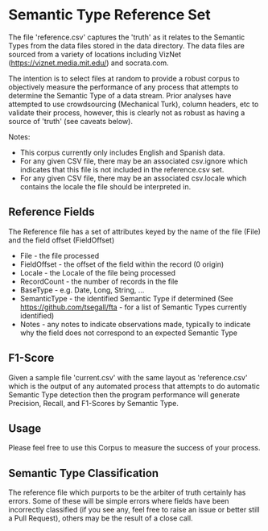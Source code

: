 # Semantic Type Reference Set #

The file 'reference.csv' captures the 'truth' as it relates to the Semantic Types from the data files stored in the data directory.
The data files are sourced from a variety of locations including VizNet (https://viznet.media.mit.edu/) and socrata.com.

The intention is to select files at random to provide a robust corpus to objectively measure the performance of any process that attempts to determine
the Semantic Type of a data stream.  Prior analyses have attempted to use crowdsourcing (Mechanical Turk), column headers, etc to validate their process, however, this is clearly not as robust as having a source of 'truth' (see caveats below).

Notes:
 * This corpus currently only includes English and Spanish data.
 * For any given CSV file, there may be an associated csv.ignore which indicates that this file is not included in the reference.csv set.
 * For any given CSV file, there may be an associated csv.locale which contains the locale the file should be interpreted in.

## Reference Fields  ##

The Reference file has a set of attributes keyed by the name of the file (File) and the field offset (FieldOffset)
 * File - the file processed
 * FieldOffset - the offset of the field within the record (0 origin)
 * Locale - the Locale of the file being processed
 * RecordCount - the number of records in the file
 * BaseType - e.g. Date, Long, String, ... 
 * SemanticType - the identified Semantic Type if determined (See https://github.com/tsegall/fta - for a list of Semantic Types currently identified)
 * Notes - any notes to indicate observations made, typically to indicate why the field does not correspond to an expected Semantic Type

## F1-Score ##

Given a sample file 'current.csv' with the same layout as 'reference.csv' which is the output of any automated process that attempts to do automatic Semantic Type detection then the program performance will generate Precision, Recall, and F1-Scores by Semantic Type.

## Usage ##

Please feel free to use this Corpus to measure the success of your process.

## Semantic Type Classification ##

The reference file which purports to be the arbiter of truth certainly has errors.  Some of these will be simple errors where fields have been incorrectly classified (if you see any,
feel free to raise an issue or better still a Pull Request), others may be the result of a close call.
